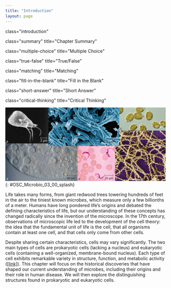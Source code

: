 ```yaml
---
title: "Introduction"
layout: page
---
```



<cnx-pi data-type="cnx.flag.introduction"> class="introduction" </cnx-pi>

<cnx-pi data-type="cnx.eoc">class="summary" title="Chapter Summary"</cnx-pi>

<cnx-pi data-type="cnx.eoc">class="multiple-choice" title="Multiple Choice"</cnx-pi>

<cnx-pi data-type="cnx.eoc">class="true-false" title="True/False"</cnx-pi>

<cnx-pi data-type="cnx.eoc">class="matching" title="Matching"</cnx-pi>

<cnx-pi data-type="cnx.eoc">class="fill-in-the-blank" title="Fill in the Blank"</cnx-pi>

<cnx-pi data-type="cnx.eoc">class="short-answer" title="Short Answer"</cnx-pi>

<cnx-pi data-type="cnx.eoc">class="critical-thinking" title="Critical Thinking"</cnx-pi>

 ![Photos of various mirobes. A) a triangular cell approximately 10 &#xB5;m long with long flagella. B) Many rod shaped cells approximately 10 &#xB5;m long. C) Round cells approximately 85 &#xB5;m in diameter. D) a portion of a large oval over 200 &#xB5;m in length with smaller spherical structures inside. E) Long, ribbon shaped cells approximately 20 &#xB5;m in length. F) Many long spiral cells.](../resources/OSC_Microbio_03_00_splash.jpg "Microorganisms vary visually in their size and shape, as can be observed microscopically; but they also vary in invisible ways, such as in their metabolic capabilities. (credit a, e, f: modification of work by Centers for Disease Control and Prevention; credit b: modification of work by NIAID; credit c: modification of work by CSIRO; credit d: modification of work by &#x201C;Microscopic World&#x201D;/YouTube)"){: #OSC_Microbio_03_00_splash}

Life takes many forms, from giant redwood trees towering hundreds of feet in the air to the tiniest known microbes, which measure only a few billionths of a meter. Humans have long pondered life’s origins and debated the defining characteristics of life, but our understanding of these concepts has changed radically since the invention of the microscope. In the 17th century, observations of microscopic life led to the development of the cell theory: the idea that the fundamental unit of life is the cell, that all organisms contain at least one cell, and that cells only come from other cells.

Despite sharing certain characteristics, cells may vary significantly. The two main types of cells are prokaryotic cells (lacking a nucleus) and eukaryotic cells (containing a well-organized, membrane-bound nucleus). Each type of cell exhibits remarkable variety in structure, function, and metabolic activity ([\[link\]](#OSC_Microbio_03_00_splash)). This chapter will focus on the historical discoveries that have shaped our current understanding of microbes, including their origins and their role in human disease. We will then explore the distinguishing structures found in prokaryotic and eukaryotic cells.

